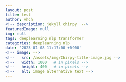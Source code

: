 ```yaml
---
layout: post
title: test
author: vhch
<!-- description: jekyll chirpy  -->
featuredImage: null
img: null
tags: deeplearning nlp transformer 
categories: deeplearning nlp
date: '2023-01-08 11:17:00 +0900'
<!-- image: -->
<!--   src: /assets/img/Chirpy-title-image.jpg -->
<!--   width: 1000   # in pixels -->
<!--   height: 400   # in pixels -->
<!--   alt: image alternative text -->
---
```

